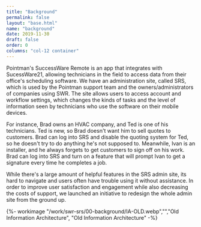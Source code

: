 ```yaml
---
title: "Background"
permalink: false
layout: "base.html"
name: "background"
date: 2019-11-30
draft: false
order: 0
columns: "col-12 container"
---
```

<div class="col-12 md-6">

Pointman's SuccessWare Remote is an app that integrates with SucessWare21, allowing technicians in the field to access data from their office's scheduling software. We have an administration site, called SRS, which is used by the Pointman support team and the owners/administrators of companies using SWR. The site allows users to access account and workflow settings, which changes the kinds of tasks and the level of information seen by technicians who use the software on their mobile devices.

For instance, Brad owns an HVAC company, and Ted is one of his technicians. Ted is new, so Brad doesn't want him to sell quotes to customers. Brad can log into SRS and disable the quoting system for Ted, so he doesn't try to do anything he's not supposed to. Meanwhile, Ivan is an installer, and he always forgets to get customers to sign off on his work. Brad can log into SRS and turn on a feature that will prompt Ivan to get a signature every time he completes a job.

While there's a large amount of helpful features in the SRS admin site, its hard to navigate and users often have trouble using it without assistance. In order to improve user satisfaction and engagement while also decreasing the costs of support, we launched an initiative to redesign the whole admin site from the ground up.

</div>
<div class="col-12 md-6">
{%- workimage  "/work/swr-srs/00-background/IA-OLD.webp","","Old Information Architecture", "Old Information Architecture"  -%}
</div>
